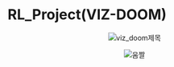 # RL_Project(VIZ-DOOM)
<p align="center">
	<img src="https://github.com/zyounguri/RL/assets/138076274/25fdba84-a836-4234-977a-f050752cf0e3" alt="viz_doom제목"/>
</p>
<p align="center">
	<img src=(![image](https://github.com/zyounguri/RL/assets/138076274/b5d71b27-55dd-45cf-9208-d4b923d070c3))" alt="움짤"/>
</p>
